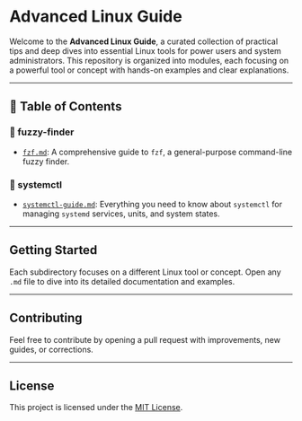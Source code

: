 # Advanced Linux Guide

Welcome to the **Advanced Linux Guide**, a curated collection of practical tips and deep dives into essential Linux tools for power users and system administrators. This repository is organized into modules, each focusing on a powerful tool or concept with hands-on examples and clear explanations.

---

## 📁 Table of Contents

### 📂 fuzzy-finder
- [`fzf.md`](./fuzzy-finder/fzf.md): A comprehensive guide to `fzf`, a general-purpose command-line fuzzy finder.

### 📂 systemctl
- [`systemctl-guide.md`](./systemctl/systemctl-guide.md): Everything you need to know about `systemctl` for managing `systemd` services, units, and system states.

---

## Getting Started

Each subdirectory focuses on a different Linux tool or concept. Open any `.md` file to dive into its detailed documentation and examples.

---

## Contributing

Feel free to contribute by opening a pull request with improvements, new guides, or corrections.

---

## License

This project is licensed under the [MIT License](LICENSE).




